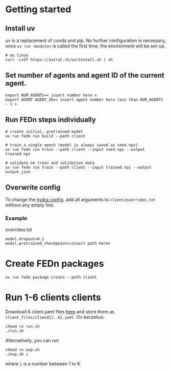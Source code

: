 # Getting started

## Install uv

uv is a replacement of conda and pip.
No further configuration is necessary, once ```uv run <module>``` is called the first time, the environment will be set-up. 

```
# on linux
curl -LsSf https://astral.sh/uv/install.sh | sh
```

## Set number of agents and agent ID of the current agent.

```
export NUM_AGENTS=< insert number here >
export AGENT AGENT_ID=< insert agent number here less than NUM_AGENTS - 1 >
```

## Run FEDn steps individually

```
# create initial, pretrained model
uv run fedn run build --path client

# train a single epoch (model is always saved as seed.npz)
uv run fedn run train --path client --input seed.npz --output trained.npz

# validate on train and validation data
uv run fedn run train --path client --input trained.npz --output output.json

```

## Overwrite config

To change the [hydra config](https://hydra.cc/docs/intro/), add all arguments to ```client/overrides.txt``` without any empty line. 
 
 ### Example

overrides.txt
 ```
 model.dropout=0.1
 model.pretrained_checkpoint=<insert path here>
 ```

 # Create FEDn packages

 ```
 uv run fedn package create --path client
 ```

# Run 1-6 clients clients


Download 6 client.yaml files [here](https://fedn.scaleoutsystems.com/marfr65/plantmap-olf/clientlist) and store them as ```client_files/cliend{1..6}.yaml```.
On berzelius:
```
chmod +x run.sh
./run.sh
```

Alternatively, you can run 
```
chmod +x exp.sh
./exp.sh i
```
where ```i``` is a number between 1 to 6. 